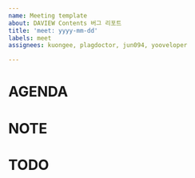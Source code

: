 ```yaml
---
name: Meeting template
about: DAVIEW Contents 버그 리포트
title: 'meet: yyyy-mm-dd'
labels: meet
assignees: kuongee, plagdoctor, jun094, yooveloper

---
```


# AGENDA

# NOTE

# TODO

